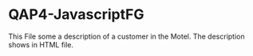# QAP4-JavascriptFG

This File some a description of a customer in the Motel. The description shows in HTML file. 
